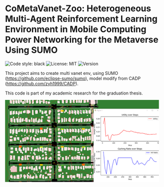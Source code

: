 # CoMetaVanet-Zoo: Heterogeneous Multi-Agent Reinforcement Learning Environment in Mobile Computing Power Networking for the Metaverse Using SUMO

![Code style: black](https://img.shields.io/badge/code%20style-black-000000.svg) ![License: MIT](https://img.shields.io/badge/License-MIT-yellow.svg) ![Version](https://img.shields.io/badge/version-1.0.0-blue) 

This project aims to create multi vanet env, using SUMO (https://github.com/eclipse-sumo/sumo), model modify from CADP (https://github.com/zyh1999/CADP).

This code is part of my academic research for the graduation thesis.

![Random simulation](random_139.gif)

